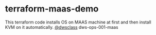 # terraform-maas-demo
This terraform code installs OS on MAAS machine at first and then install KVM on it automatically.
 [@dwsclass](https://github.com/dwsclass) dws-ops-001-maas
